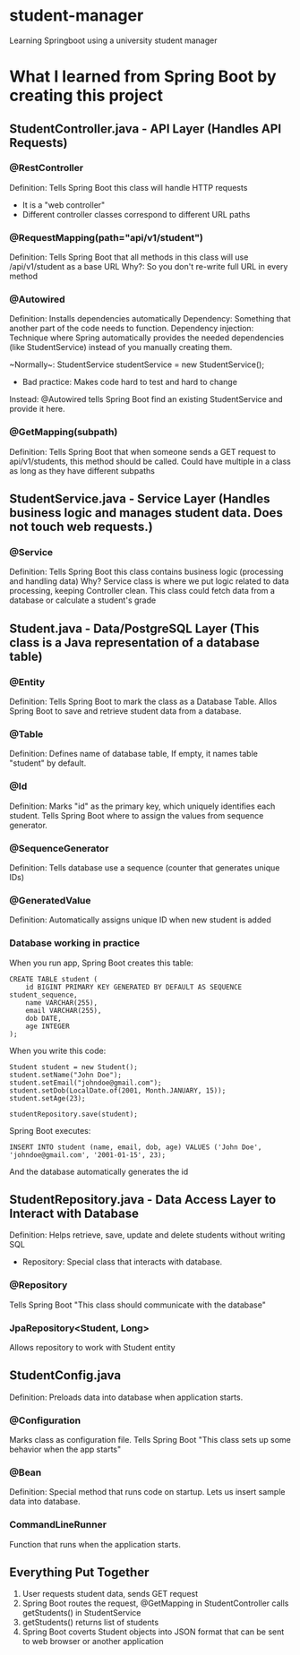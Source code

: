 # student-manager
 Learning Springboot using a university student manager

# What I learned from Spring Boot by creating this project
## StudentController.java - API Layer (Handles API Requests)

### @RestController
Definition: Tells Spring Boot this class will handle HTTP requests
- It is a "web controller"
- Different controller classes correspond to different URL paths

### @RequestMapping(path="api/v1/student")
Definition: Tells Spring Boot that all methods in this class will use /api/v1/student as a base URL
Why?: So you don't re-write full URL in every method

### @Autowired
Definition: Installs dependencies automatically
Dependency: Something that another part of the code needs to function.
Dependency injection: Technique where Spring automatically provides the needed dependencies (like StudentService) instead of you manually creating them.

~Normally~: StudentService studentService = new StudentService();
- Bad practice: Makes code hard to test and hard to change

Instead: @Autowired tells Spring Boot find an existing StudentService and provide it here.

### @GetMapping(subpath)
Definition: Tells Spring Boot that when someone sends a GET request to api/v1/students, this method should be called.
Could have multiple in a class as long as they have different subpaths

## StudentService.java - Service Layer (Handles business logic and manages student data. Does not touch web requests.)

### @Service
Definition: Tells Spring Boot this class contains business logic (processing and handling data)
Why? Service class is where we put logic related to data processing, keeping Controller clean. This class could fetch data from a database or calculate a student's grade

## Student.java - Data/PostgreSQL Layer (This class is a Java representation of a database table)

### @Entity
Definition: Tells Spring Boot to mark the class as a Database Table. Allos Spring Boot to save and retrieve student data from a database.

### @Table
Definition: Defines name of database table, If empty, it names table "student" by default.

### @Id
Definition: Marks "id" as the primary key, which uniquely identifies each student. Tells Spring Boot where to assign the values from sequence generator.

### @SequenceGenerator
Definition: Tells database use a sequence (counter that generates unique IDs)

### @GeneratedValue
Definition: Automatically assigns unique ID when new student is added

### Database working in practice
When you run app, Spring Boot creates this table:

    CREATE TABLE student (
        id BIGINT PRIMARY KEY GENERATED BY DEFAULT AS SEQUENCE student_sequence,
        name VARCHAR(255),
        email VARCHAR(255),
        dob DATE,
        age INTEGER
    );

When you write this code:

    Student student = new Student();
    student.setName("John Doe");
    student.setEmail("johndoe@gmail.com");
    student.setDob(LocalDate.of(2001, Month.JANUARY, 15));
    student.setAge(23);

    studentRepository.save(student);

Spring Boot executes:

    INSERT INTO student (name, email, dob, age) VALUES ('John Doe', 'johndoe@gmail.com', '2001-01-15', 23);

And the database automatically generates the id

## StudentRepository.java - Data Access Layer to Interact with Database
Definition: Helps retrieve, save, update and delete students without writing SQL
- Repository: Special class that interacts with database.

### @Repository
Tells Spring Boot "This class should communicate with the database"

### JpaRepository<Student, Long>
Allows repository to work with Student entity

## StudentConfig.java
Definition: Preloads data into database when application starts.

### @Configuration
Marks class as configuration file.
Tells Spring Boot "This class sets up some behavior when the app starts"

### @Bean
Definition: Special method that runs code on startup. Lets us insert sample data into database.

### CommandLineRunner
Function that runs when the application starts.

## Everything Put Together

1. User requests student data, sends GET request
2. Spring Boot routes the request, @GetMapping in StudentController calls getStudents() in StudentService
3. getStudents() returns list of students
4. Spring Boot coverts Student objects into JSON format that can be sent to web browser or another application